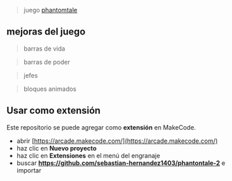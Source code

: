 > juego [phantomtale](https://makecode.com/_TJ8JboYYKiLc)


## mejoras del juego

>barras de vida 

>barras de poder 

>jefes

>bloques animados


## Usar como extensión

Este repositorio se puede agregar como **extensión** en MakeCode.

* abrir [https://arcade.makecode.com/](https://arcade.makecode.com/)
* haz clic en **Nuevo proyecto**
* haz clic en **Extensiones** en el menú del engranaje
* buscar **https://github.com/sebastian-hernandez1403/phantontale-2** e importar

